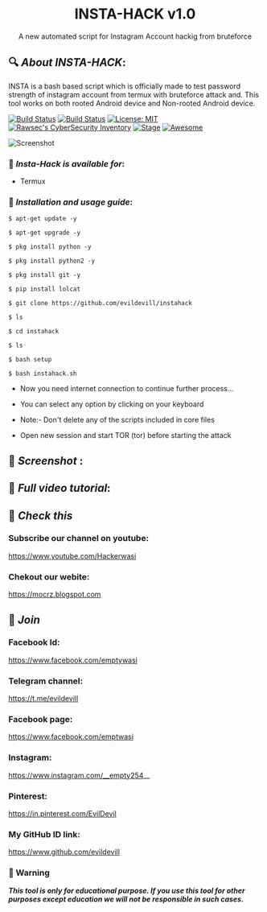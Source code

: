 <h1 align="center">INSTA-HACK v1.0</h1>
<p align="center">
      A new automated script for Instagram Account hackig from bruteforce
</p>

## 🔍 ***About INSTA-HACK***:

INSTA is a bash based script which is officially made to test password strength of instagram account from termux with bruteforce attack and. This tool works on both rooted Android device and Non-rooted Android device.

[![Build Status](https://img.shields.io/github/stars/noob-hackers/ighack.svg)](https://github.com/evildevill/instahack)
[![Build Status](https://img.shields.io/github/forks/noob-hackers/ighack.svg)](https://github.com/evildevill/instahack)
[![License: MIT](https://img.shields.io/github/license/noob-hackers/ighack.svg)](https://github.com/evildevill/instahack)
[![Rawsec's CyberSecurity Inventory](https://inventory.rawsec.ml/img/badges/Rawsec-inventoried-FF5050_flat.svg)](https://inventory.rawsec.ml/tools.html#instahack)
[![Stage](https://img.shields.io/badge/Release-Stable-brightgreen.svg)]()
[![Awesome](https://awesome.re/badge.svg)](https://awesome.re)

![Screenshot](https://pin.it/5e1DqqG)


### 📌 ***Insta-Hack is available for***:

* Termux

### 📌 ***Installation and usage guide***:
```
$ apt-get update -y
```
```
$ apt-get upgrade -y
```
```
$ pkg install python -y 
```
```
$ pkg install python2 -y
```
```
$ pkg install git -y
```
```
$ pip install lolcat
```
```
$ git clone https://github.com/evildevill/instahack
```
```
$ ls
```
```
$ cd instahack
```
```
$ ls
```
```
$ bash setup
```
```
$ bash instahack.sh
```
* Now you need internet connection to continue further process...

* You can select any option by clicking on your keyboard

* Note:- Don't delete any of the scripts included in core files

* Open new session and start TOR (tor) before starting the attack

## 📌 ***Screenshot*** :


## 📌 ***Full video tutorial***:

## 🔗 ***Check this***

### Subscribe our channel on youtube:
https://www.youtube.com/Hackerwasi

### Chekout our webite:
https://mocrz.blogspot.com

## 👥 ***Join***

### Facebook Id: 
https://www.facebook.com/emptywasi

### Telegram channel:
https://t.me/evildevill

### Facebook page:
https://www.facebook.com/emptwasi

### Instagram: 
https://www.instagram.com/__empty254__

### Pinterest:
https://in.pinterest.com/EvilDevil

### My GitHub ID link:
https://www.github.com/evildevill

### 📢 Warning

***This tool is only for educational purpose. If you use this tool for other purposes except education we will not be responsible in such cases.***
